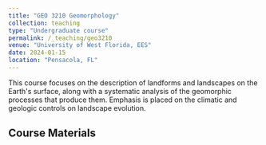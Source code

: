 ```yaml
---
title: "GEO 3210 Geomorphology"
collection: teaching
type: "Undergraduate course"
permalink: /_teaching/geo3210
venue: "University of West Florida, EES"       
date: 2024-01-15                              
location: "Pensacola, FL"                      
---
```


This course focuses on the description of landforms and landscapes on the Earth's surface, along with a systematic analysis of the geomorphic processes that produce them. Emphasis is placed on the climatic and geologic controls on landscape evolution.

## Course Materials

